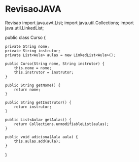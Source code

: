 # RevisaoJAVA
Revisao
import java.awt.List;
import java.util.Collections;
import java.util.LinkedList;

public class Curso {

    private String nome;
    private String instrutor;
    private List<Aula> aulas = new LinkedList<Aula>();

    public Curso(String nome, String instrutor) {
        this.nome = nome;
        this.instrutor = instrutor;
    }

    public String getNome() {
        return nome;
    }

    public String getInstrutor() {
        return instrutor;
    }

    public List<Aula> getAulas() {
        return Collections.unmodifiableList(aulas);
    }

    public void adiciona(Aula aula) {
        this.aulas.add(aula);
    }
}
